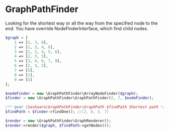 # GraphPathFinder

Looking for the shortest way or all the way from the specified node to the end. You have override NodeFinderInterface, which find child nodes.

```php
$graph = [
    1 => [2, 3, 8],
    2 => [1, 3, 4, 6],
    3 => [1, 2, 4, 5, 6],
    4 => [2, 3, 5],
    5 => [3, 4, 6, 7, 9],
    6 => [2, 3, 5],
    7 => [5],
    8 => [1],
    9 => [5]
];

$nodeFinder = new \GraphPathFinder\ArrayNodeFinder($graph);
$finder = new \GraphPathFinder\GraphPathFinder(2, 7, $nodeFinder);

/** @var \Sashaaro\GraphPathFinder\GraphPath $findPath Shortest path */
$findPath = $finder->findOne(); //[2, 6, 5, 7]

$render = new \GraphPathFinder\GraphRenderer();
$render->render($graph, $findPath->getNodes());
```